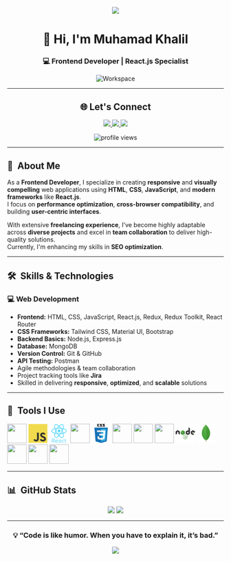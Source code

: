 <p align="center">
  <img src="https://capsule-render.vercel.app/api?type=waving&color=gradient&text=Hello!&height=100&section=header"/>
</p>

<h1 align="center">👋 Hi, I'm Muhamad Khalil</h1>
<h3 align="center">💻 Frontend Developer | React.js Specialist</h3>

<p align="center">
  <img src="https://raw.githubusercontent.com/SP-XD/SP-XD/main/images/dev-working_rounded.gif" width="40%" alt="Workspace" />
</p>

---

<h2 align="center">🌐 Let's Connect</h2>

<p align="center">
  <a href="https://www.linkedin.com/in/muhamad-khalil-912529371">
    <img height="50" src="https://user-images.githubusercontent.com/46517096/166973395-19676cd8-f8ec-4abf-83ff-da8243505b82.png"/>
  </a>
  <a href="https://your-portfolio-link.com">
    <img height="50" src="https://user-images.githubusercontent.com/46517096/166972883-f5f1d88c-0246-4374-88ac-ded0f2cf0699.png"/>
  </a>
  <a href="mailto:medo.khalil.01.18@gmail.com">
    <img height="50" src="https://user-images.githubusercontent.com/46517096/166974368-9798f39f-1f46-499c-b14e-81f0a3f83a06.png"/>
  </a>
</p>

<p align="center">
  <img src="https://komarev.com/ghpvc/?username=Muhamad-Khalil&style=flat&color=orange&label=PROFILE+VIEWS" alt="profile views"/>
</p>

---

<h2>🚀 &nbsp;About Me</h2>

As a **Frontend Developer**, I specialize in creating **responsive** and **visually compelling** web applications using **HTML**, **CSS**, **JavaScript**, and **modern frameworks** like **React.js**.  
I focus on **performance optimization**, **cross-browser compatibility**, and building **user-centric interfaces**.  

With extensive **freelancing experience**, I’ve become highly adaptable across **diverse projects** and excel in **team collaboration** to deliver high-quality solutions.  
Currently, I'm enhancing my skills in **SEO optimization**.

---

<h2>🛠️ &nbsp;Skills & Technologies</h2>

### 💻 **Web Development**
- **Frontend:** HTML, CSS, JavaScript, React.js, Redux, Redux Toolkit, React Router  
- **CSS Frameworks:** Tailwind CSS, Material UI, Bootstrap  
- **Backend Basics:** Node.js, Express.js  
- **Database:** MongoDB  
- **Version Control:** Git & GitHub  
- **API Testing:** Postman  
- Agile methodologies & team collaboration  
- Project tracking tools like **Jira**  
- Skilled in delivering **responsive**, **optimized**, and **scalable** solutions  

---

<h2>🧰 &nbsp;Tools I Use</h2>
<p align="left">
  <img src="https://cdn.jsdelivr.net/gh/devicons/devicon/icons/vscode/vscode-original.svg" width="45" height="45" />
  <img src="https://raw.githubusercontent.com/devicons/devicon/master/icons/javascript/javascript-original.svg" width="45" height="45" />
  <img src="https://raw.githubusercontent.com/devicons/devicon/master/icons/react/react-original-wordmark.svg" width="45" height="45" />
  <img src="https://cdn.jsdelivr.net/gh/devicons/devicon/icons/html5/html5-original.svg" width="45" height="45" />
  <img src="https://raw.githubusercontent.com/devicons/devicon/master/icons/css3/css3-original-wordmark.svg" width="45" height="45" />
  <img src="https://cdn.jsdelivr.net/gh/devicons/devicon@latest/icons/bootstrap/bootstrap-original-wordmark.svg" width="45" height="45" />
  <img src="https://cdn.jsdelivr.net/gh/devicons/devicon/icons/tailwindcss/tailwindcss-plain.svg" width="45" height="45" />
  <img src="https://cdn.jsdelivr.net/gh/devicons/devicon/icons/materialui/materialui-original.svg" width="45" height="45" />
  <img src="https://raw.githubusercontent.com/devicons/devicon/master/icons/nodejs/nodejs-original-wordmark.svg" width="45" height="45" />
  <img src="https://raw.githubusercontent.com/devicons/devicon/master/icons/mongodb/mongodb-original.svg" width="45" height="45" />
  <img src="https://cdn.jsdelivr.net/gh/devicons/devicon/icons/git/git-original.svg" width="45" height="45" />
  <img src="https://cdn.jsdelivr.net/gh/devicons/devicon/icons/github/github-original.svg" width="45" height="45" />
  <img src="https://cdn.jsdelivr.net/gh/devicons/devicon/icons/figma/figma-original.svg" width="45" height="45" />
</p>

---

<h2>📊 &nbsp;GitHub Stats</h2>

<div align="center">
  <img src="https://github-readme-stats.vercel.app/api?username=Muhamad-Khalil&show_icons=true&theme=tokyonight" width="49%" />
  <img src="https://github-readme-streak-stats.herokuapp.com?user=Muhamad-Khalil&theme=tokyonight&hide_border=false" width="49%" />
</div>

---

<h3 align="center">💡 “Code is like humor. When you have to explain it, it’s bad.”</h3>

<p align="center">
  <img src="https://capsule-render.vercel.app/api?type=waving&color=gradient&height=100&section=footer"/>
</p>
